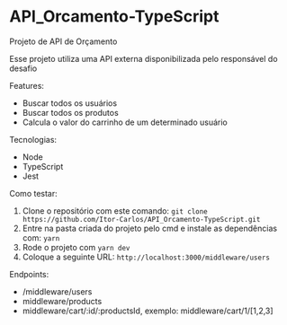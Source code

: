 # API_Orcamento-TypeScript

Projeto de API de Orçamento

Esse projeto utiliza uma API externa disponibilizada pelo responsável do desafio

Features:
  * Buscar todos os usuários
  * Buscar todos os produtos
  * Calcula o valor do carrinho de um determinado usuário

Tecnologias:
  * Node
  * TypeScript
  * Jest
  
  
Como testar:
  1. Clone o repositório com este comando: ```git clone https://github.com/Itor-Carlos/API_Orcamento-TypeScript.git```
  2. Entre na pasta criada do projeto pelo cmd e instale as dependências com: ```yarn```
  3. Rode o projeto com ```yarn dev```
  4. Coloque a seguinte URL: ```http://localhost:3000/middleware/users```


Endpoints:
 * /middleware/users 
 * middleware/products
 * middleware/cart/:id/:productsId, exemplo: middleware/cart/1/[1,2,3]
